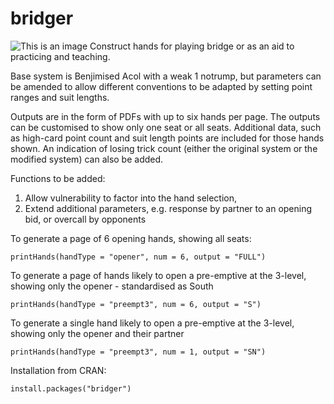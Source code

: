 # bridger
![This is an image](https://myoctocat.com/assets/images/base-octocat.svg)
Construct hands for playing bridge or as an aid to  practicing and teaching.

Base system is Benjimised Acol with a weak 1 notrump, but parameters can be amended to allow different conventions to be adapted by setting point ranges and suit lengths.

Outputs are in the form of PDFs with up to six hands per page. The outputs can be customised to show only one seat or all seats. Additional data, such as high-card point count and suit length points are included for those hands shown. An indication of losing trick count (either the original system or the modified system) can also be added.

Functions to be added:

1) Allow vulnerability to factor into the hand selection,
2) Extend additional parameters, e.g. response by partner to an opening bid, or overcall by opponents

To generate a page of 6 opening hands, showing all seats:

    printHands(handType = "opener", num = 6, output = "FULL")

To generate a page of hands likely to open a pre-emptive at the 3-level, showing only the opener - standardised as South

    printHands(handType = "preempt3", num = 6, output = "S")
    
 To generate a single hand likely to open a pre-emptive at the 3-level, showing only the opener and their partner

    printHands(handType = "preempt3", num = 1, output = "SN")

Installation from CRAN:

    install.packages("bridger")
